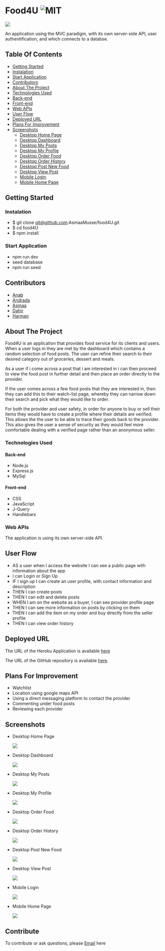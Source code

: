 # Food4U ![MIT](https://img.shields.io/static/v1?label=MIT&message=License&color=orange)

<img src="./public/assets/images/food-logo.png"/>

An application using the MVC paradigm, with its own server-side API, user authentification, and which connects to a databse.

## Table Of Contents

- [Getting Started](#getting-started)
- [Instalation](#instalation)
- [Start Application](#start-application)
- [Contributors](#contributors)
- [About The Project](#about-the-project)
- [Technologies Used](#technologies-used)
- [Back-end](#back-end)
- [Front-end](#front-end)
- [Web APIs](#web-apis)
- [User Flow](#user-flows)
- [Deployed URL](#deployed-url)
- [Plans For Improvement](#plans-for-improvement)
- [Screenshots](#screenshots)
  - [Desktop Home Page](#desktop-home-page)
  - [Desktop Dashboard](#desktop-dashboard)
  - [Desktop My Posts](#desktop-my-posts)
  - [Desktop My Profile](#desktop-my-profile)
  - [Desktop Order Food](#desktop-order-food)
  - [Desktop Order History](#desktop-order-history)
  - [Desktop Post New Food](#desktop-post-new-food)
  - [Desktop View Post](#desktop-view-post)
  - [Mobile Login](#mobile-login)
  - [Mobile Home Page](#mobile-home=page)

## Getting Started

### Instalation

- $ git clone git@github.com:AsmaaMusse/food4U.git
- $ cd food4U
- $ npm install

### Start Application

- npm run dev
- seed database
- npm run seed

## Contributors

- [Anab](https://github.com/anabwarsame)
- [Andrada](https://github.com/andradag)
- [Asmaa](https://github.com/AsmaaMusse)
- [Dahir](https://github.com/DMO17)
- [Harman](https://github.com/AkenEagle)

## About The Project

Food4U is an application that provides food service for its clients and users. When a user logs in they are met by the dashboard which contains a random selection of food posts. The user can refine their search to their desired category out of groceries, dessert and meals.

As a user if i come across a post that i am interested in i can then proceed to view the food post in further detail and then place an order directly to the provider.

If the user comes across a few food posts that they are interested in, then they can add this to their watch-list page, whereby they can narrow down their search and pick what they would like to order.

For both the provider and user safety, in order for anyone to buy or sell their items they would have to create a profile where their details are verified. This allows the the user to be able to trace their goods back to the provider. This also gives the user a sense of security as they would feel more comfortable dealing with a verified page rather than an anonymous seller.

### Technologies Used

#### Back-end

- Node.js
- Express.js
- MySql

#### Front-end

- CSS
- JavaScript
- J-Query
- Handlebars

### Web APIs

The application is using its own server-side API.

## User Flow

- AS a user when I access the website I can see a public page with information about the app
- I can Login or Sign Up
- IF I sign up I can create an user profile, with contact information and description
- THEN I can create posts
- THEN I can edit and delete posts
- WHEN I am on the website as a buyer, I can see provider profile page
- THEN I can see more information on posts by clicking on them
- THEN I can add the item on my order and buy directly from the seller profile
- THEN I can view order history

## Deployed URL

The URL of the Heroku Application is available [here](https://food-4u.herokuapp.com/login)

The URL of the GitHub repository is available [here](https://github.com/andradag/food4U/tree/main).

## Plans For Improvement

- Watchlist
- Location using google maps API
- Using a direct messaging platform to contact the provider
- Commenting under food posts
- Reviewing each provider

## Screenshots

- Desktop Home Page

  <img src="./readMe-screenshots/home-page.png"/>

- Desktop Dashboard

  <img src="./readMe-screenshots/dashboard.png"/>

- Desktop My Posts

  <img src="./readMe-screenshots/my-posts.png"/>

- Desktop My Profile

  <img src="./readMe-screenshots/my-profile.png"/>

- Desktop Order Food

  <img src="./readMe-screenshots/Order Food.png"/>

- Desktop Order History

  <img src="./readMe-screenshots/Order History.png"/>

- Desktop Post New Food

  <img src="./readMe-screenshots/Post New Food.png"/>

- Desktop View Post

  <img src="./readMe-screenshots/View Post.png"/>

- Mobile Login

  <img src="./readMe-screenshots/Mobile Login.png"/>

- Mobile Home Page

  <img src="./readMe-screenshots/mobile-home-page.png"/>
  
## Contribute

To contribute or ask questions, please <a href="https://mail.google.com/mail/u/0/?tf=cm&to=asmaamusse03@gmail.com&cc&bcc&su&body&fs=1">Email</a> here
